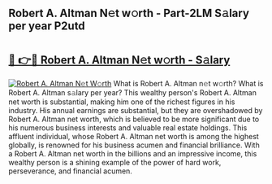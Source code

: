 ## Robert A. Altman N𝚎t w𝚘rth - Part-2LM S𝚊lary per year P2utd

# <h2><a href="http://gc4n2ll.nevu.top/?p=Robert+A.+Altman">🔗 👉🔴 Robert A. Altman N𝚎t w𝚘rth - S𝚊lary</a></h2>

[![Robert A. Altman N𝚎t W𝚘rth](https://i.imgur.com/Oavwk0R.jpeg)](http://gc4n2ll.nevu.top/?p=Robert+A.+Altman)
What is Robert A. Altman n𝚎t w𝚘rth? What is Robert A. Altman s𝚊lary per year?
This wealthy person's Robert A. Altman net worth is substantial, making him one of the richest figures in his industry. His annual earnings are substantial, but they are overshadowed by Robert A. Altman net worth, which is believed to be more significant due to his numerous business interests and valuable real estate holdings. This affluent individual, whose Robert A. Altman net worth is among the highest globally, is renowned for his business acumen and financial brilliance. With a Robert A. Altman net worth in the billions and an impressive income, this wealthy person is a shining example of the power of hard work, perseverance, and financial acumen.
